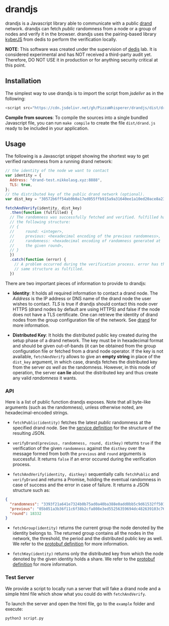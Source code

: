 # drandjs

drandjs is a Javascript library able to communicate with a public [drand](https://github.com/dedis/drand) network. drandjs can fetch *public* randomness from a node or a group of nodes and verify it in the browser. drandjs uses the pairing-based library [kyberJS](https://github.com/dedis/cothority/tree/master/external/js/kyber) from dedis to perform the verification locally.

**NOTE**: This software was created under the supervision of [dedis](https://github.com/dedis) lab. It is considered experimental and has NOT received a third-party audit yet. Therefore, DO NOT USE it in production or for anything security critical at this point.

## Installation

The simplest way to use drandjs is to import the script from *jsdelivr* as in the following:
```javascript
<script src="https://cdn.jsdelivr.net/gh/PizzaWhisperer/drandjs/dist/drand.js"></script>
```

**Compile from sources**: To compile the sources into a single bundled Javascript file, you can run `make compile` to create the file `dist/drand.js` ready to be included in your application.

## Usage

The following is a Javascript snippet showing the shortest way to get verified randomness from a running drand network:
```javascript
// the identity of the node we want to contact
var identity = {
  Address: "drand-test.nikkolasg.xyz:8888",
  TLS: true,
};
// the distributed key of the public drand network (optional).
var dist_key = "30572b6ff54ab9b0a17ed055ffb915a9a31640ee1a10ed20ace8a2394d1121bb3fe4424a24323566b9ed3b6d4aaf43ef9351e1c989fd5e194e27c3d2ef4014586aee32472dddafb6f28f5b36fefdb7863f31f897684e203cd05ad5486baf602f84f02570f7385bc360a577111f5b03387c00d548cc2276a19b3c2e317117baba";

fetchAndVerify(identity, dist_key)
  .then(function (fulfilled) {
  // The randomness was successfully fetched and verified. fulfilled has 
  // the following structure:
  // {
  //     round: <integer>,
  //     previous: <hexadecimal encoding of the previous randomness>,
  //     randomness: <hexadecimal encoding of randomness generated at 
  //     the given round>,
  // }
  })
  .catch(function (error) {
    // A problem occurred during the verification process. error has the 
    // same structure as fulfilled.
  })
 ```

There are two important pieces of information to provide to drandjs:

-  **Identity**: It holds all required information to contact a drand node. The *Address* is the IP address or DNS name of the drand node the user wishes to contact. *TLS* is true if drandjs should contact this node over HTTPS (drand nodes by default are using HTTPS) and false if the node does not have a TLS certificate. One can retrieve the identity of drand nodes from the group configuration file of the network. See [drand](https://github.com/dedis/drand) for more information.

-  **Distributed Key**: It holds the distributed public key created during the setup phase of a drand network. The key must be in hexadecimal format and should be given out-of-bands (it can be obtained from the group configuration file or fetched from a drand node operator. If the key is not available, `fetchAndVerifỳ` allows to give an **empty string** in place of the `dist_key` argument, in which case, drandjs fetches the distributed key from the server *as well as* the randomness. However, in this mode of operation, the server **can lie** about the distributed key and thus create any valid *randomness* it wants.


### API 

Here is a list of public function drandjs exposes. Note that all byte-like arguments (such as the randomness), unless otherwise noted, are hexadecimal-encoded strings. 

- `fetchPublic(identity)` fetches the latest *public* randomness at the specified drand node.  See the [service definition](https://github.com/dedis/drand/blob/master/protobuf/drand/public.proto#L16) for the structure of the resulting JSON.

- `verifyDrand(previous, randomness, round, distkey)` returns `true` if the verification of the given `randomness` against the `distkey` over the message formed from both the `previous` and `round` arguments is successful. It returns `false` if an error occured during the verification process. 

- `fetchAndVerify(identity, distkey)` sequentially calls `fetchPublic` and `verifyDrand` and returns a Promise, holding the eventual randomness in case of success and the error in case of failure. It returns a JSON structure such as:
```json
{
  "randomness": "3393f21a641e7324b0b75ad0a40ba388e0add0bb5c9d61532ff501f35815bca85af6471f1f181a4d3c484d9cdf7a8fded25645ddde15fc33a15a01f61361c723",
  "previous": "05b851a3b36f11c6f38b2cfa808e3ed55256359694dc482639103c7668e702e70a165d73438cb30b5b73531cd6e17bed1ff623c3638cfdae85d815f339e85120",
  "round": 18332
}
```
- `fetchGroup(identity)` returns the current group the node denoted by the identity belongs to. The returned group contains all the nodes in the network, the threshold, the period and the distributed public key as well. We refer to the [protobuf definition](https://github.com/dedis/drand/blob/master/protobuf/drand/info.proto#L12) for more information.

- `fetchKey(identity)` returns only the distributed key from which the node denoted by the given identity holds a share. We refer to the [protobuf definition](https://github.com/dedis/drand/blob/master/protobuf/drand/info.proto#L18) for more information.

### Test Server

We provide a script to locally run a server that will fake a drand node and a simple html file which show what you could do with `fetchAndVerify`.

To launch the server and open the html file, go to the `example` folder and execute:
```bash
python3 script.py
```

